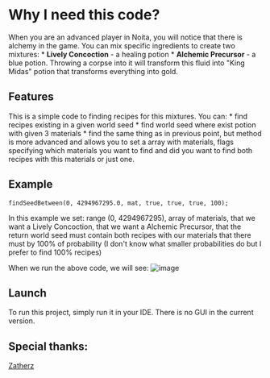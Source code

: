 # Why I need this code?
When you are an advanced player in Noita, you will notice that there is alchemy in the game. You can mix specific ingredients to create two mixtures:
	* **Lively Concoction** - a healing potion
	* **Alchemic Precursor** - a blue potion. Throwing a corpse into it will transform this fluid into "King Midas" potion that transforms everything into gold.


## Features
This is a simple code to finding recipes for this mixtures. You can:
	* find recipes existing in a given world seed
	* find world seed where exist potion with given 3 materials
	* find the same thing as in previous point, but method is more advanced and allows you to set a array with materials, flags specifying which materials you want to find and did you want to find both recipes with this materials or just one.


## Example
```
findSeedBetween(0, 4294967295.0, mat, true, true, true, 100);
```
In this example we set:
 range (0, 4294967295), 
 array of materials, 
 that we want a Lively Concoction,
 that we want a Alchemic Precursor,
 that the return world seed must contain both recipes with our materials
 that there must by 100% of probability (I don't know what smaller probabilities do but I prefer to find 100% recipes)
 
 When we run the above code, we will see:
![image](images/screen.png)


## Launch
To run this project, simply run it in your IDE. There is no GUI in the current version.


## Special thanks:
[Zatherz](http://zatherz.github.io/noita/)
